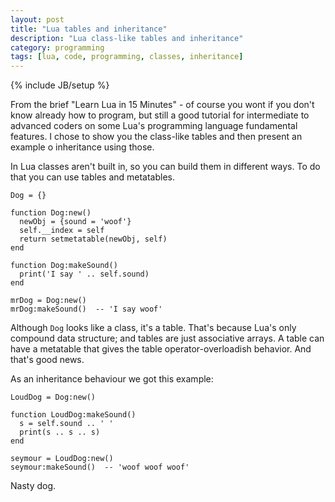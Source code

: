 ```yaml
---
layout: post
title: "Lua tables and inheritance"
description: "Lua class-like tables and inheritance"
category: programming
tags: [lua, code, programming, classes, inheritance]
---
```

{% include JB/setup %}   
    
    
  From the brief "Learn Lua in 15 Minutes" - of course you wont if you don't know already how to program, but still a good tutorial for intermediate to advanced coders on some Lua's programming language fundamental features. I chose to show you the class-like tables and then present an example o inheritance using those. 
  
  In Lua classes aren't built in, so you can build them in different ways. To do that you can use tables and metatables. 
  
  
    Dog = {}                                   
    
    function Dog:new()                         
      newObj = {sound = 'woof'}                
      self.__index = self                      
      return setmetatable(newObj, self)        
    end
    
    function Dog:makeSound()                  
      print('I say ' .. self.sound)
    end
    
    mrDog = Dog:new()                          
    mrDog:makeSound()  -- 'I say woof'         


Although `Dog` looks like a class, it's a table. That's because Lua's only compound data structure; and tables are just associative arrays. A table can have a metatable that gives the table operator-overloadish behavior. And that's good news.

As an inheritance behaviour we got this example:

    LoudDog = Dog:new()                           
    
    function LoudDog:makeSound()
      s = self.sound .. ' '                       
      print(s .. s .. s)
    end
    
    seymour = LoudDog:new()                       
    seymour:makeSound()  -- 'woof woof woof'      
    
Nasty dog. 
